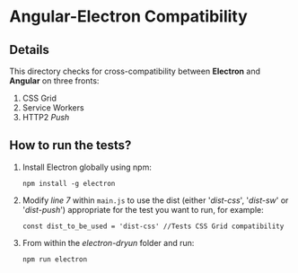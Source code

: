 # Angular-Electron Compatibility

## Details

This directory checks for cross-compatibility between **Electron** and **Angular** on three fronts:

1. CSS Grid
2. Service Workers
3. HTTP2 *Push*

## How to run the tests?

1. Install Electron globally using npm:

    `npm install -g electron`

2. Modify *line 7*  within `main.js` to use the dist (either '*dist-css*', '*dist-sw*' or '*dist-push*') appropriate for the test you want to run, for example:

    `const dist_to_be_used = 'dist-css' //Tests CSS Grid compatibility`

3. From within the *electron-dryun* folder and run:

    `npm run electron`
